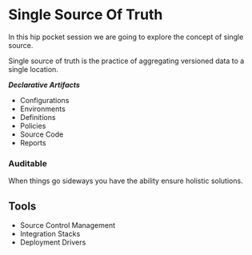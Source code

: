 # Single Source Of Truth

In this hip pocket session we are going to explore the concept of single source.

Single source of truth is the practice of aggregating versioned data to a single location.

***Declarative Artifacts***
* Configurations
* Environments
* Definitions
* Policies
* Source Code
* Reports

### Auditable
When things go sideways you have the ability ensure holistic solutions.

## Tools
* Source Control Management
* Integration Stacks
* Deployment Drivers
